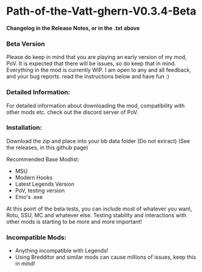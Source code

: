 # Path-of-the-Vatt-ghern-V0.3.4-Beta
**Changelog in the Release Notes, or in the .txt above**

### Beta Version

Please do keep in mind that you are playing an early version of my mod, PoV. It is expected that there will be issues, so do keep that in mind. Everything in the mod is currently WIP. I am open to any and all feedback, and your bug reports. read the instructions below and have fun :)

### Detailed Information:
For detailed information about downloading the mod, compatibility with other mods etc. check out the discord server of PoV.

### Installation:

Download the zip and place into your bb data folder (Do not extract)
(See the releases, in this github page)

Recommended Base Modlist:
* MSU
* Modern Hooks
* Latest Legends Version
* PoV, testing version
* Emo's .exe

At this point of the beta tests, you can include most of whatever you want, Rotu, SSU, MC and whatever else. Testing stability and interactions with other mods is starting to be more and more important!

### Incompatible Mods:
* Anything incompatible with Legends!
* Using Bredditor and similar mods can cause millions of issues, keep this in mind!
